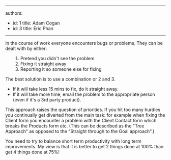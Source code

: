 

---
authors:
  - id: 1
    title: Adam Cogan
  - id: 3
    title: Eric Phan
---




<span class='intro'> 
  <p>In the course of work everyone encounters bugs or problems. They can be dealt with by either&#58;</p>
<ol>
    <ol>
        <li>Pretend you didn't see the problem
        </li>
        <li>Fixing it straight away
        </li>
        <li>Reporting it so someone else for fixing</li>
    </ol>
</ol>
 </span>


  <p>The best solution is to use a combination or 2 and 3. </p>
<ul>
    <li>If it will take less 15 mins to fix, do it straight away. </li>
    <li>If it will take more time, email the problem to the appropriate person (even if it's a 3rd party product).</li>
</ul>
<p>This approach raises the question of priorities. If you hit too many hurdles you continually get diverted from the main task&#58; for example when fixing&#160;the Client form&#160;you encounter a problem with the Client Contact form which breaks&#160;the Products form&#160;etc. (This can be described as the &quot;Tree Approach&quot; as opposed to the &quot;Straight through to the Goal approach&quot;.)</p>
<p>You need to try to balance short term productivity with long term improvements. My view is that it is better to get 2 things done at 100% than get 4 things done at 75%!</p>



